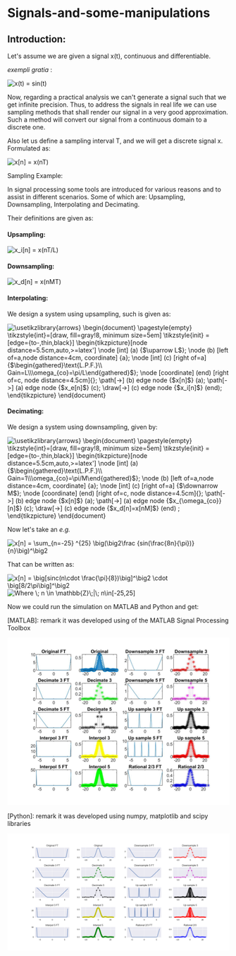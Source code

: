 # Signals-and-some-manipulations

## Introduction: 

Let's assume we are given a signal x(t), continuous and differentiable.

<em>exempli gratia</em> :

<img src="https://i.upmath.me/svg/x(t)%20%3D%20sin(t)" alt="x(t) = sin(t)" />

Now, regarding a practical analysis we can't generate a signal such that we get infinite precision. Thus, to address the signals in real life we can use sampling methods that shall render our signal in a very good approximation. Such a method will convert our signal from a continuous domain to a discrete one.

Also let us define a sampling interval T, and we will get a discrete signal x. Formulated as:

<img src="https://i.upmath.me/svg/x%5Bn%5D%20%3D%20x(nT)" alt="x[n] = x(nT)" />

Sampling Example:

In signal processing some tools are introduced for various reasons and to assist in different scenarios. Some of which are: Upsampling, Downsampling, Interpolating and Decimating.

Their definitions are given as:

#### Upsampling: 

<img src="https://i.upmath.me/svg/x_i%5Bn%5D%20%3D%20x(nT%2FL)" alt="x_i[n] = x(nT/L)" />

#### Downsampling:

<img src="https://i.upmath.me/svg/x_d%5Bn%5D%20%3D%20x(nMT)" alt="x_d[n] = x(nMT)" />

#### Interpolating: 

We design a system using upsampling, such is given as:

<img src="https://i.upmath.me/svg/%5Cusetikzlibrary%7Barrows%7D%0A%5Cbegin%7Bdocument%7D%0A%5Cpagestyle%7Bempty%7D%0A%5Ctikzstyle%7Bint%7D%3D%5Bdraw%2C%20fill%3Dgray!8%2C%20minimum%20size%3D5em%5D%0A%5Ctikzstyle%7Binit%7D%20%3D%20%5Bedge%3D%7Bto-%2Cthin%2Cblack%7D%5D%0A%5Cbegin%7Btikzpicture%7D%5Bnode%20distance%3D5.5cm%2Cauto%2C%3E%3Dlatex'%5D%0A%20%20%20%20%5Cnode%20%5Bint%5D%20(a)%20%7B%24%5Cuparrow%20L%24%7D%3B%0A%20%20%20%20%5Cnode%20(b)%20%5Bleft%20of%3Da%2Cnode%20distance%3D4cm%2C%20coordinate%5D%20%7Ba%7D%3B%0A%20%20%20%20%5Cnode%20%5Bint%5D%20(c)%20%5Bright%20of%3Da%5D%20%7B%24%5Cbegin%7Bgathered%7D%5Ctext%7BL.P.F.%7D%5C%5C%20Gain%3DL%5C%5C%5Comega_%7Bco%7D%3D%5Cpi%2FL%5Cend%7Bgathered%7D%24%7D%3B%0A%20%20%20%20%5Cnode%20%5Bcoordinate%5D%20(end)%20%5Bright%20of%3Dc%2C%20node%20distance%3D4.5cm%5D%7B%7D%3B%0A%20%20%20%20%5Cpath%5B-%3E%5D%20(b)%20edge%20node%20%7B%24x%5Bn%5D%24%7D%20(a)%3B%0A%20%20%20%20%5Cpath%5B-%3E%5D%20(a)%20edge%20node%20%7B%24x_e%5Bn%5D%24%7D%20(c)%3B%0A%20%20%20%20%5Cdraw%5B-%3E%5D%20(c)%20edge%20node%20%7B%24x_i%5Bn%5D%24%7D%20(end)%3B%0A%5Cend%7Btikzpicture%7D%0A%5Cend%7Bdocument%7D%0A" alt="\usetikzlibrary{arrows}
\begin{document}
\pagestyle{empty}
\tikzstyle{int}=[draw, fill=gray!8, minimum size=5em]
\tikzstyle{init} = [edge={to-,thin,black}]
\begin{tikzpicture}[node distance=5.5cm,auto,&gt;=latex']
    \node [int] (a) {$\uparrow L$};
    \node (b) [left of=a,node distance=4cm, coordinate] {a};
    \node [int] (c) [right of=a] {$\begin{gathered}\text{L.P.F.}\\ Gain=L\\\omega_{co}=\pi/L\end{gathered}$};
    \node [coordinate] (end) [right of=c, node distance=4.5cm]{};
    \path[-&gt;] (b) edge node {$x[n]$} (a);
    \path[-&gt;] (a) edge node {$x_e[n]$} (c);
    \draw[-&gt;] (c) edge node {$x_i[n]$} (end);
\end{tikzpicture}
\end{document}
" />

#### Decimating:

We design a system using downsampling, given by:

<img src="https://i.upmath.me/svg/%5Cusetikzlibrary%7Barrows%7D%0A%5Cbegin%7Bdocument%7D%0A%5Cpagestyle%7Bempty%7D%0A%5Ctikzstyle%7Bint%7D%3D%5Bdraw%2C%20fill%3Dgray!8%2C%20minimum%20size%3D5em%5D%0A%5Ctikzstyle%7Binit%7D%20%3D%20%5Bedge%3D%7Bto-%2Cthin%2Cblack%7D%5D%0A%5Cbegin%7Btikzpicture%7D%5Bnode%20distance%3D5.5cm%2Cauto%2C%3E%3Dlatex'%5D%0A%20%20%20%20%5Cnode%20%5Bint%5D%20(a)%20%7B%24%5Cbegin%7Bgathered%7D%5Ctext%7BL.P.F.%7D%5C%5C%20Gain%3D1%5C%5C%5Comega_%7Bco%7D%3D%5Cpi%2FM%5Cend%7Bgathered%7D%24%7D%3B%0A%20%20%20%20%5Cnode%20(b)%20%5Bleft%20of%3Da%2Cnode%20distance%3D4cm%2C%20coordinate%5D%20%7Ba%7D%3B%0A%20%20%20%20%5Cnode%20%5Bint%5D%20(c)%20%5Bright%20of%3Da%5D%20%7B%24%5Cdownarrow%20M%24%7D%3B%0A%20%20%20%20%5Cnode%20%5Bcoordinate%5D%20(end)%20%5Bright%20of%3Dc%2C%20node%20distance%3D4.5cm%5D%7B%7D%3B%0A%20%20%20%20%5Cpath%5B-%3E%5D%20(b)%20edge%20node%20%7B%24x%5Bn%5D%24%7D%20(a)%3B%0A%20%20%20%20%5Cpath%5B-%3E%5D%20(a)%20edge%20node%20%7B%24x_%7B%5Comega_%7Bco%7D%7D%5Bn%5D%24%7D%20(c)%3B%0A%20%20%20%20%5Cdraw%5B-%3E%5D%20(c)%20edge%20node%20%7B%24x_d%5Bn%5D%3Dx%5BnM%5D%24%7D%20(end)%20%3B%0A%5Cend%7Btikzpicture%7D%0A%5Cend%7Bdocument%7D%0A" alt="\usetikzlibrary{arrows}
\begin{document}
\pagestyle{empty}
\tikzstyle{int}=[draw, fill=gray!8, minimum size=5em]
\tikzstyle{init} = [edge={to-,thin,black}]
\begin{tikzpicture}[node distance=5.5cm,auto,&gt;=latex']
    \node [int] (a) {$\begin{gathered}\text{L.P.F.}\\ Gain=1\\\omega_{co}=\pi/M\end{gathered}$};
    \node (b) [left of=a,node distance=4cm, coordinate] {a};
    \node [int] (c) [right of=a] {$\downarrow M$};
    \node [coordinate] (end) [right of=c, node distance=4.5cm]{};
    \path[-&gt;] (b) edge node {$x[n]$} (a);
    \path[-&gt;] (a) edge node {$x_{\omega_{co}}[n]$} (c);
    \draw[-&gt;] (c) edge node {$x_d[n]=x[nM]$} (end) ;
\end{tikzpicture}
\end{document}
" />

Now let's take an <em>e.g.</em>

<img src="https://i.upmath.me/svg/x%5Bn%5D%20%3D%20%5Csum_%7Bn%3D-25%7D%20%5E%7B25%7D%20%5Cbig(%5Cbig2%5Cfrac%20%7Bsin(%5Cfrac%7B8n%7D%7B%5Cpi%7D)%7D%7Bn%7D%5Cbig)%5E%5Cbig2" alt="x[n] = \sum_{n=-25} ^{25} \big(\big2\frac {sin(\frac{8n}{\pi})}{n}\big)^\big2" />

That can be written as:

<img src="https://i.upmath.me/svg/x%5Bn%5D%20%3D%20%5Cbig%5Bsinc(n%5Ccdot%20%5Cfrac%7B%5Cpi%7D%7B8%7D)%5Cbig%5D%5E%5Cbig2%20%5Ccdot%20%5Cbig%5B8%2F2%5Cpi%5Cbig%5D%5E%5Cbig2" alt="x[n] = \big[sinc(n\cdot \frac{\pi}{8})\big]^\big2 \cdot \big[8/2\pi\big]^\big2" />

<img src="https://i.upmath.me/svg/Where%20%5C%3B%20n%20%5Cin%20%5Cmathbb%7BZ%7D%5C%3B%7C%5C%3B%20n%5Cin%5B-25%2C25%5D" alt="Where \; n \in \mathbb{Z}\;|\; n\in[-25,25]" />

 Now we could run the simulation on MATLAB and Python and get:

[MATLAB]: remark it was developed using of the MATLAB Signal Processing Toolbox

![](MATLAB/Graphs/matlab_full.jpg)

[Python]: remark it was developed using numpy, matplotlib and scipy libraries

![](python/Graphs/python_full.png)
